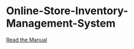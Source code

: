 # Online-Store-Inventory-Management-System
[Read the Manual ](https://github.com/wubie23/Online-Store-Inventory-Management-System/blob/main/docs/user_manual.md)
